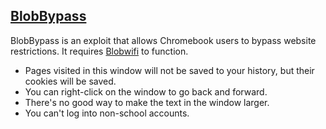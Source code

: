 ## [BlobBypass](https://blobbypass.pages.dev/)
BlobBypass is an exploit that allows Chromebook users to bypass website restrictions. It requires [Blobwifi](https://sites.google.com/view/edu-blobe/apps/blobwifi) to function.

- Pages visited in this window will not be saved to your history, but their cookies will be saved.
- You can right-click on the window to go back and forward.
- There's no good way to make the text in the window larger.
- You can't log into non-school accounts.
